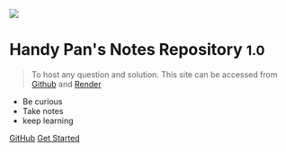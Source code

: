 ![](_media/icon.svg)

# Handy Pan's Notes Repository <small>1.0</small>

> To host any question and solution. This site can be accessed from [Github](https://handypan.github.io/Markdown-Notes-Public/) and [Render](https://markdown-notes-hpkg.onrender.com/)

- Be curious
- Take notes
- keep learning

[GitHub](https://github.com/handyPan/Markdown-Notes-Public)
[Get Started](#main)